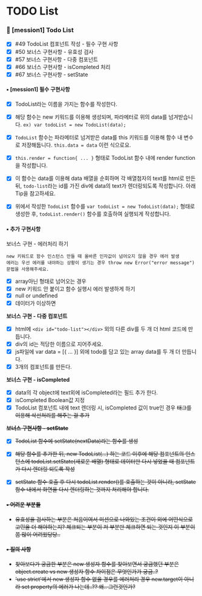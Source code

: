 # TODO List

### 📌 [mession1] Todo List
- [X] #49 TodoList 컴포넌트 작성 - 필수 구현 사항
- [X] #50 보너스 구현사항 - 유효성 검사
- [X] #57 보너스 구현사항 - 다중 컴포넌트
- [X] #66 보너스 구현사항 - isCompleted 처리
- [X] #67 보너스 구현사항 - setState

#### ▪ [mession1] 필수 구현사항 
- [X] TodoList라는 이름을 가지는 함수를 작성한다.
- [X] 해당 함수는 new 키워드를 이용해 생성되며, 파라메터로 위의 data를 넘겨받습니다. `ex) var todoList = new TodoList(data);`
- [X] `TodoList` 함수는 파라메터로 넘겨받은 data를 this 키워드를 이용해 함수 내 변수로 저장해둡니다. `this.data = data` 이런 식으로요.
- [X] `this.render = function{ ... }` 형태로 TodoList 함수 내에 render function을 작성합니다.
- [X] 이 함수는 data를 이용해 data 배열을 순회하며 각 배열첨자의 text를 html로 만든 뒤, `todo-list`라는 id를 가진 div에 data의 text가 렌더링되도록 작성합니다. 아래 Tip을 참고하세요.
- [X] 위에서 작성한 `TodoList` 함수를 `var todoList = new TodoList(data);` 형태로 생성한 후, `todoList.render()` 함수를 호출하여 실행되게 작성합니다.


#### ▪ 추가 구현사항

보너스 구현 - 에러처리 하기 
```
new 키워드로 함수 인스턴스 만들 때 올바른 인자값이 넘어오지 않을 경우 에러 발생
에러는 우선 에러를 내야하는 상황이 생기는 경우 throw new Error("error message") 문법을 사용해주세요.

```
- [X] array아닌 형태로 넘어오는 경우
- [X] new 키워드 안 붙이고 함수 실행시 에러 발생하게 하기
- [X] null or undefined 
- [X] 데이터가 이상하면

**보너스 구현 - 다중 컴포넌트**
- [X] html에 `<div id="todo-list"></div>` 외의 다른 div를 두 개 더 html 코드에 만듭니다.
- [X] div의 id는 적당한 이름으로 지어주세요.
- [X] js파일에 var data = [{ ... }] 외에 todo를 담고 있는 array data를 두 개 더 만듭니다.
- [X] 3개의 컴포넌트를 만든다.

**보너스 구현 - isCompleted**
- [X] data의 각 object에 text외에 isCompleted라는 필드 추가 한다.
- [X] isCompleted Boolean값 지정 
- [X] TodoList 컴포넌트 내에 text 렌더링 시, isCompleted 값이 true인 경우 <s> 태그를 이용해 삭선처리를 해주는 걸 추가

**보너스 구현사항 - setState**
- [X] TodoList 함수에 setState(nextData)라는 함수를 생성
- [X] 해당 함수를 추가한 뒤, new TodoList(...) 하는 코드 이후에 해당 컴포넌트의 인스턴스에 todoList.setState(새로운 배열) 형태로 데이터만 다시 넣었을 때 컴포넌트가 다시 렌더링 되도록 작성
- [X]  setState 함수 호출 후 다시 todoList.render()를 호출하는 것이 아니라, setState 함수 내에서 화면을 다시 렌더링하는 것까지 처리해야 합니다.


#### ▪ 어려운 부분들 
- 유효성을 검사하는 부분은 처음이여서 미션으로 나와있는 조건이 외에 어떤식으로 고민을 더 해야하는지? 체크되는 부분이 저 부분만 체크하면 되는 것인지 이 부분이 쫌 많이 어려웠당당..


#### ▪ 질의 사항
- 찾아보다가 궁금한 부분은  new 생성자 함수를 찾아보면서 궁금했던 부분은 object.create vs new 생성자 함수 차이점은 무엇인가가 궁금..?
- 'use strict'에서 new 생성자 함수 없을 경우를 에러처리 경우 new.target이 아니라 set property의 에러가 나는데..?? 왜.. 그런것인가?
